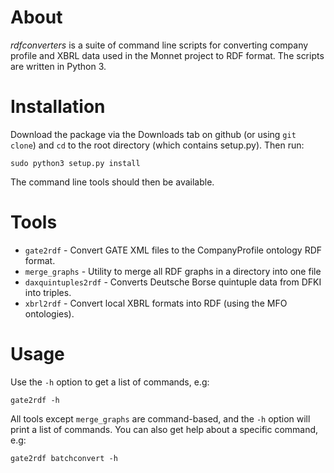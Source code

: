 # About

_rdfconverters_ is a suite of command line scripts for converting company profile and XBRL data used in 
the Monnet project to RDF format. The scripts are written in Python 3.

# Installation

Download the package via the Downloads tab on github (or using `git clone`) and `cd` to the root 
directory (which contains setup.py). Then run:

    sudo python3 setup.py install

The command line tools should then be available.

# Tools

* `gate2rdf` - Convert GATE XML files to the CompanyProfile ontology RDF format.
* `merge_graphs` - Utility to merge all RDF graphs in a directory into one file
* `daxquintuples2rdf` - Converts Deutsche Borse quintuple data from DFKI into triples.
* `xbrl2rdf` - Convert local XBRL formats into RDF (using the MFO ontologies).


# Usage

Use the `-h` option to get a list of commands, e.g:

    gate2rdf -h

All tools except `merge_graphs` are command-based, and the `-h` option will print a list of commands. You can also get help about a specific command, e.g: 

    gate2rdf batchconvert -h
